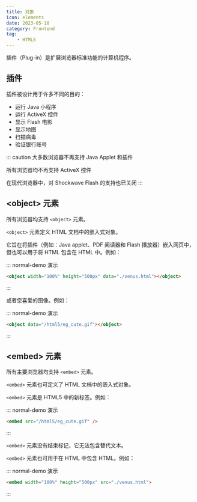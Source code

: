 ```yaml
---
title: 对象
icon: elements
date: 2023-05-10
category: Frontend
tag:
    - HTML5
---
```


插件（Plug-in）是扩展浏览器标准功能的计算机程序。

## 插件

插件被设计用于许多不同的目的：

- 运行 Java 小程序
- 运行 ActiveX 控件
- 显示 Flash 电影
- 显示地图
- 扫描病毒
- 验证银行账号

::: caution
大多数浏览器不再支持 Java Applet 和插件

所有浏览器均不再支持 ActiveX 控件

在现代浏览器中，对 Shockwave Flash 的支持也已关闭
:::

## \<object> 元素

所有浏览器均支持 `<object>` 元素。

`<object>` 元素定义 HTML 文档中的嵌入式对象。

它旨在将插件（例如：Java applet、PDF 阅读器和 Flash 播放器）嵌入网页中，但也可以用于将 HTML 包含在 HTML 中。例如：

::: normal-demo 演示

```html
<object width="100%" height="500px" data="./venus.html"></object>
```

:::

或者您喜爱的图像。例如：

::: normal-demo 演示

```html
<object data="/html5/eg_cute.gif"></object>
```

:::

## \<embed> 元素

所有主要浏览器均支持 `<embed>` 元素。

`<embed>` 元素也可定义了 HTML 文档中的嵌入式对象。

`<embed>` 元素是 HTML5 中的新标签。例如：

::: normal-demo 演示

```html
<embed src="/html5/eg_cute.gif" />
```

:::

`<embed>` 元素没有结束标记，它无法包含替代文本。

`<embed>` 元素也可用于在 HTML 中包含 HTML。例如：

::: normal-demo 演示

```html
<embed width="100%" height="500px" src="./venus.html">
```

:::

